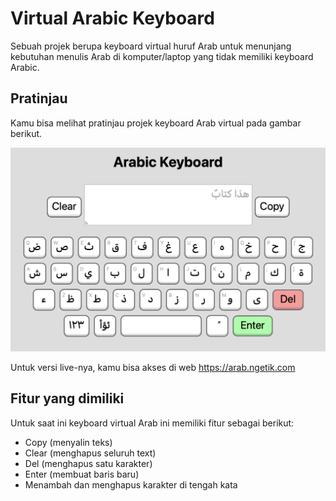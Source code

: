 # Virtual Arabic Keyboard

Sebuah projek berupa keyboard virtual huruf Arab untuk menunjang kebutuhan menulis Arab di komputer/laptop yang tidak memiliki keyboard Arabic.

## Pratinjau

Kamu bisa melihat pratinjau projek keyboard Arab virtual pada gambar berikut.

![Arabic Keyboard](keyboard-preview.png)

Untuk versi live-nya, kamu bisa akses di web https://arab.ngetik.com

## Fitur yang dimiliki

Untuk saat ini keyboard virtual Arab ini memiliki fitur sebagai berikut:

- Copy (menyalin teks)
- Clear (menghapus seluruh text)
- Del (menghapus satu karakter)
- Enter (membuat baris baru)
- Menambah dan menghapus karakter di tengah kata